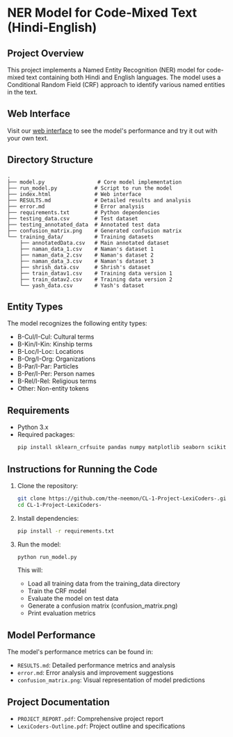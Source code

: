 # NER Model for Code-Mixed Text (Hindi-English)

## Project Overview
This project implements a Named Entity Recognition (NER) model for code-mixed text containing both Hindi and English languages. The model uses a Conditional Random Field (CRF) approach to identify various named entities in the text.

## Web Interface
Visit our [web interface](https://the-neemon.github.io/CL-1-Project-LexiCoders-/) to see the model's performance and try it out with your own text.

## Directory Structure
```
.
├── model.py                 # Core model implementation
├── run_model.py            # Script to run the model
├── index.html              # Web interface
├── RESULTS.md              # Detailed results and analysis
├── error.md                # Error analysis
├── requirements.txt        # Python dependencies
├── testing_data.csv        # Test dataset
├── testing_annotated_data  # Annotated test data
├── confusion_matrix.png    # Generated confusion matrix
└── training_data/          # Training datasets
    ├── annotatedData.csv   # Main annotated dataset
    ├── naman_data_1.csv    # Naman's dataset 1
    ├── naman_data_2.csv    # Naman's dataset 2
    ├── naman_data_3.csv    # Naman's dataset 3
    ├── shrish_data.csv     # Shrish's dataset
    ├── train_datav1.csv    # Training data version 1
    ├── train_datav2.csv    # Training data version 2
    └── yash_data.csv       # Yash's dataset
```

## Entity Types
The model recognizes the following entity types:
- B-Cul/I-Cul: Cultural terms
- B-Kin/I-Kin: Kinship terms
- B-Loc/I-Loc: Locations
- B-Org/I-Org: Organizations
- B-Par/I-Par: Particles
- B-Per/I-Per: Person names
- B-Rel/I-Rel: Religious terms
- Other: Non-entity tokens

## Requirements
- Python 3.x
- Required packages:
  ```bash
  pip install sklearn_crfsuite pandas numpy matplotlib seaborn scikit-learn
  ```

## Instructions for Running the Code

1. Clone the repository:
   ```bash
   git clone https://github.com/the-neemon/CL-1-Project-LexiCoders-.git
   cd CL-1-Project-LexiCoders-
   ```

2. Install dependencies:
   ```bash
   pip install -r requirements.txt
   ```

3. Run the model:
   ```bash
   python run_model.py
   ```
   This will:
   - Load all training data from the training_data directory
   - Train the CRF model
   - Evaluate the model on test data
   - Generate a confusion matrix (confusion_matrix.png)
   - Print evaluation metrics

## Model Performance
The model's performance metrics can be found in:
- `RESULTS.md`: Detailed performance metrics and analysis
- `error.md`: Error analysis and improvement suggestions
- `confusion_matrix.png`: Visual representation of model predictions

## Project Documentation
- `PROJECT_REPORT.pdf`: Comprehensive project report
- `LexiCoders-Outline.pdf`: Project outline and specifications
